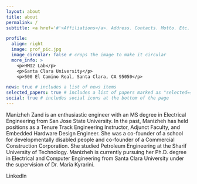 ```yaml
---
layout: about
title: about
permalink: /
subtitle: <a href='#'>Affiliations</a>. Address. Contacts. Motto. Etc.

profile:
  align: right
  image: prof_pic.jpg
  image_circular: false # crops the image to make it circular
  more_info: >
    <p>HMI2 Lab</p>
    <p>Santa Clara University</p>
    <p>500 El Camino Real, Santa Clara, CA 95050</p>

news: true # includes a list of news items
selected_papers: true # includes a list of papers marked as "selected={true}"
social: true # includes social icons at the bottom of the page
---
```

Manizheh Zand is an enthusiastic engineer with an MS degree in Electrical Engineering from San Jose State University. In the past, Manizheh has held positions as a Tenure Track Engineering Instructor, Adjunct Faculty, and Embedded Hardware Design Engineer. She was a co-founder of a school for developmentally disabled people and co-founder of a Commercial Construction Corporation. She studied Petroleum Engineering at the Sharif University of Technology. Manizheh is currently pursuing her Ph.D. degree in Electrical and Computer Engineering from Santa Clara University under the supervision of Dr. Maria Kyrarini. 

LinkedIn
<!-- Write your biography here. Tell the world about yourself. Link to your favorite [subreddit](http://reddit.com). You can put a picture in, too. The code is already in, just name your picture `prof_pic.jpg` and put it in the `img/` folder.

Put your address / P.O. box / other info right below your picture. You can also disable any of these elements by editing `profile` property of the YAML header of your `_pages/about.md`. Edit `_bibliography/papers.bib` and Jekyll will render your [publications page](/al-folio/publications/) automatically.

Link to your social media connections, too. This theme is set up to use [Font Awesome icons](https://fontawesome.com/) and [Academicons](https://jpswalsh.github.io/academicons/), like the ones below. Add your Facebook, Twitter, LinkedIn, Google Scholar, or just disable all of them. -->
